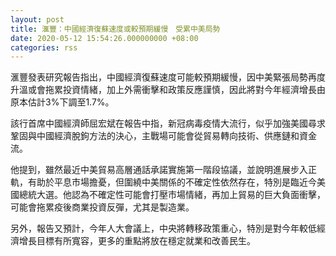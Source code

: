 ```yaml
---
layout: post
title: 滙豐：中國經濟復蘇速度或較預期緩慢　受累中美局勢
date: 2020-05-12 15:54:26.000000000 +08:00
categories: rss
---
```


滙豐發表研究報告指出，中國經濟復蘇速度可能較預期緩慢，因中美緊張局勢再度升溫或會拖累投資情緒，加上外需衝擊和政策反應謹慎，因此將對今年經濟增長由原本估計3%下調至1.7%。

該行首席中國經濟師屈宏斌在報告中指，新冠病毒疫情大流行，似乎加強美國尋求鞏固與中國經濟脫鉤方法的決心，主戰場可能會從貿易轉向技術、供應鏈和資金流。

他提到，雖然最近中美貿易高層通話承諾實施第一階段協議，並說明進展步入正軌，有助於平息市場擔憂，但圍繞中美關係的不確定性依然存在，特別是臨近今美國總統大選。他認為不確定性可能會打壓市場情緒，再加上貿易的巨大負面衝擊，可能會拖累疫後商業投資反彈，尤其是製造業。

另外，報告又預計，今年人大會議上，中央將轉移政策重心，特別是對今年較低經濟增長目標有所寬容，更多的重點將放在穩定就業和改善民生。
